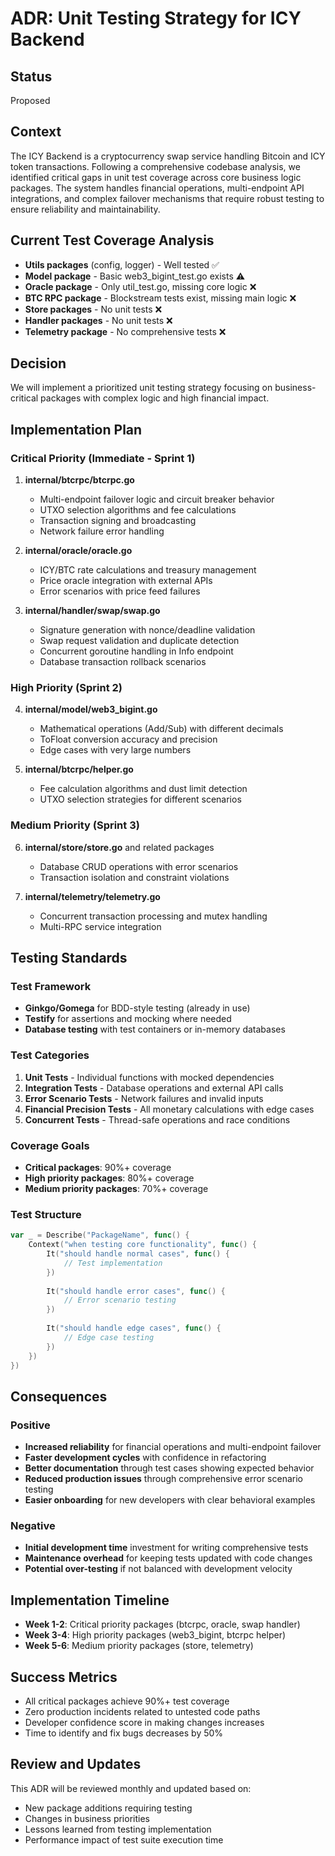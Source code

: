 # ADR: Unit Testing Strategy for ICY Backend

## Status
Proposed

## Context
The ICY Backend is a cryptocurrency swap service handling Bitcoin and ICY token transactions. Following a comprehensive codebase analysis, we identified critical gaps in unit test coverage across core business logic packages. The system handles financial operations, multi-endpoint API integrations, and complex failover mechanisms that require robust testing to ensure reliability and maintainability.

## Current Test Coverage Analysis
- **Utils packages** (config, logger) - Well tested ✅
- **Model package** - Basic web3_bigint_test.go exists ⚠️
- **Oracle package** - Only util_test.go, missing core logic ❌
- **BTC RPC package** - Blockstream tests exist, missing main logic ❌
- **Store packages** - No unit tests ❌
- **Handler packages** - No unit tests ❌
- **Telemetry package** - No comprehensive tests ❌

## Decision
We will implement a prioritized unit testing strategy focusing on business-critical packages with complex logic and high financial impact.

## Implementation Plan

### Critical Priority (Immediate - Sprint 1)
1. **internal/btcrpc/btcrpc.go**
   - Multi-endpoint failover logic and circuit breaker behavior
   - UTXO selection algorithms and fee calculations
   - Transaction signing and broadcasting
   - Network failure error handling

2. **internal/oracle/oracle.go**
   - ICY/BTC rate calculations and treasury management
   - Price oracle integration with external APIs
   - Error scenarios with price feed failures

3. **internal/handler/swap/swap.go**
   - Signature generation with nonce/deadline validation
   - Swap request validation and duplicate detection
   - Concurrent goroutine handling in Info endpoint
   - Database transaction rollback scenarios

### High Priority (Sprint 2)
4. **internal/model/web3_bigint.go**
   - Mathematical operations (Add/Sub) with different decimals
   - ToFloat conversion accuracy and precision
   - Edge cases with very large numbers

5. **internal/btcrpc/helper.go**
   - Fee calculation algorithms and dust limit detection
   - UTXO selection strategies for different scenarios

### Medium Priority (Sprint 3)
6. **internal/store/store.go** and related packages
   - Database CRUD operations with error scenarios
   - Transaction isolation and constraint violations

7. **internal/telemetry/telemetry.go**
   - Concurrent transaction processing and mutex handling
   - Multi-RPC service integration

## Testing Standards

### Test Framework
- **Ginkgo/Gomega** for BDD-style testing (already in use)
- **Testify** for assertions and mocking where needed
- **Database testing** with test containers or in-memory databases

### Test Categories
1. **Unit Tests** - Individual functions with mocked dependencies
2. **Integration Tests** - Database operations and external API calls
3. **Error Scenario Tests** - Network failures and invalid inputs
4. **Financial Precision Tests** - All monetary calculations with edge cases
5. **Concurrent Tests** - Thread-safe operations and race conditions

### Coverage Goals
- **Critical packages**: 90%+ coverage
- **High priority packages**: 80%+ coverage
- **Medium priority packages**: 70%+ coverage

### Test Structure
```go
var _ = Describe("PackageName", func() {
    Context("when testing core functionality", func() {
        It("should handle normal cases", func() {
            // Test implementation
        })
        
        It("should handle error cases", func() {
            // Error scenario testing
        })
        
        It("should handle edge cases", func() {
            // Edge case testing
        })
    })
})
```

## Consequences

### Positive
- **Increased reliability** for financial operations and multi-endpoint failover
- **Faster development cycles** with confidence in refactoring
- **Better documentation** through test cases showing expected behavior
- **Reduced production issues** through comprehensive error scenario testing
- **Easier onboarding** for new developers with clear behavioral examples

### Negative
- **Initial development time** investment for writing comprehensive tests
- **Maintenance overhead** for keeping tests updated with code changes
- **Potential over-testing** if not balanced with development velocity

## Implementation Timeline
- **Week 1-2**: Critical priority packages (btcrpc, oracle, swap handler)
- **Week 3-4**: High priority packages (web3_bigint, btcrpc helper)
- **Week 5-6**: Medium priority packages (store, telemetry)

## Success Metrics
- All critical packages achieve 90%+ test coverage
- Zero production incidents related to untested code paths
- Developer confidence score in making changes increases
- Time to identify and fix bugs decreases by 50%

## Review and Updates
This ADR will be reviewed monthly and updated based on:
- New package additions requiring testing
- Changes in business priorities
- Lessons learned from testing implementation
- Performance impact of test suite execution time